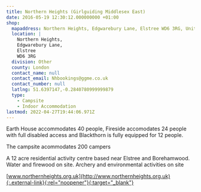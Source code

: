 ```yaml
---
title: Northern Heights (Girlguiding Middlesex East)
date: 2016-05-19 12:30:12.000000000 +01:00
shop:
  mapaddress: Northern Heights, Edgwarebury Lane, Elstree WD6 3RG, United Kingdom
  location: |
    Northern Heights,  
    Edgwarebury Lane,  
    Elstree  
    WD6 3RG
  division: Other
  county: London
  contact_name: null
  contact_email: Nhbookings@ggme.co.uk
  contact_number: null
  latlng: 51.6397147,-0.2840780999999879
  type:
    - Campsite
    - Indoor Accommodation
lastmod: 2022-04-27T19:44:06.971Z
---
```

Earth House accommodates 40 people, Fireside accomodates 24 people with full disabled access and Blackthorn is fully equipped for 12 people.

The campsite acommodates 200 campers

A 12 acre residential activity centre based near Elstree and Borehamwood. Water and firewood on site. Archery and environmental activities on site

[www.northernheights.org.uk](http://www.northernheights.org.uk){:.external-link}{:rel="noopener"}{:target="_blank"}
